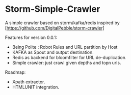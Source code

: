 Storm-Simple-Crawler
====================

A simple crawler based on storm/kafka/redis inspired by [https://github.com/DigitalPebble/storm-crawler]

Features for version 0.0.1:
* Being Polite : Robot Rules and URL partition by Host
* KAFKA as Spout and output destination.
* Redis as backend for bloomfilter for URL de-duplication.
* Simple crawler: just crawl given depths and topn urls.

Roadmap:
* Xpath extractor.
* HTMLUNIT integration.

